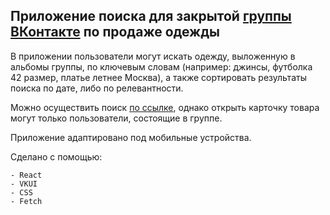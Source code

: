 ## Приложение поиска для закрытой [группы ВКонтакте](https://vk.com/mne_ne_podoshlo 'перейти в VK, чтобы посмотреть группу') по продаже одежды

В приложении пользователи могут искать одежду, выложенную в альбомы группы, по ключевым словам (например: джинсы, футболка 42 размер, платье летнее Москва), а также сортировать результаты поиска по дате, либо по релевантности.

Можно осуществить поиск [по ссылке](https://vk.com/app51492212 'перейти в VK, чтобы посмотреть работу приложения'), однако открыть карточку товара могут только пользователи, состоящие в группе.

Приложение адаптировано под мобильные устройства.  

Сделано с помощью:

    - React
    - VKUI
    - CSS
    - Fetch
